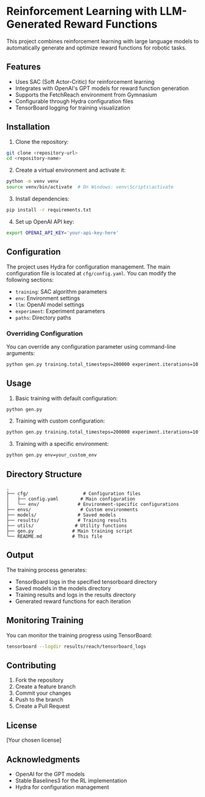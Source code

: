 # Reinforcement Learning with LLM-Generated Reward Functions

This project combines reinforcement learning with large language models to automatically generate and optimize reward functions for robotic tasks.

## Features

- Uses SAC (Soft Actor-Critic) for reinforcement learning
- Integrates with OpenAI's GPT models for reward function generation
- Supports the FetchReach environment from Gymnasium
- Configurable through Hydra configuration files
- TensorBoard logging for training visualization

## Installation

1. Clone the repository:
```bash
git clone <repository-url>
cd <repository-name>
```

2. Create a virtual environment and activate it:
```bash
python -m venv venv
source venv/bin/activate  # On Windows: venv\Scripts\activate
```

3. Install dependencies:
```bash
pip install -r requirements.txt
```

4. Set up OpenAI API key:
```bash
export OPENAI_API_KEY='your-api-key-here'
```

## Configuration

The project uses Hydra for configuration management. The main configuration file is located at `cfg/config.yaml`. You can modify the following sections:

- `training`: SAC algorithm parameters
- `env`: Environment settings
- `llm`: OpenAI model settings
- `experiment`: Experiment parameters
- `paths`: Directory paths

### Overriding Configuration

You can override any configuration parameter using command-line arguments:

```bash
python gen.py training.total_timesteps=200000 experiment.iterations=10
```

## Usage

1. Basic training with default configuration:
```bash
python gen.py
```

2. Training with custom configuration:
```bash
python gen.py training.total_timesteps=200000 experiment.iterations=10
```

3. Training with a specific environment:
```bash
python gen.py env=your_custom_env
```

## Directory Structure

```
.
├── cfg/                    # Configuration files
│   ├── config.yaml        # Main configuration
│   └── env/              # Environment-specific configurations
├── envs/                  # Custom environments
├── models/               # Saved models
├── results/              # Training results
├── utils/               # Utility functions
├── gen.py              # Main training script
└── README.md           # This file
```

## Output

The training process generates:
- TensorBoard logs in the specified tensorboard directory
- Saved models in the models directory
- Training results and logs in the results directory
- Generated reward functions for each iteration

## Monitoring Training

You can monitor the training progress using TensorBoard:
```bash
tensorboard --logdir results/reach/tensorboard_logs
```

## Contributing

1. Fork the repository
2. Create a feature branch
3. Commit your changes
4. Push to the branch
5. Create a Pull Request

## License

[Your chosen license]

## Acknowledgments

- OpenAI for the GPT models
- Stable Baselines3 for the RL implementation
- Hydra for configuration management